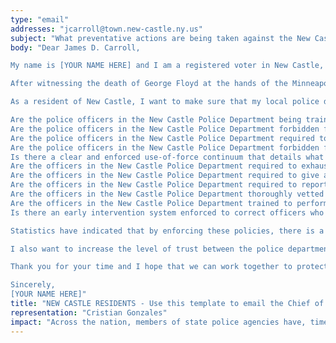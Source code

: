 ```yaml
---
type: "email"
addresses: "jcarroll@town.new-castle.ny.us"
subject: "What preventative actions are being taken against the New Castle Police Department?"
body: "Dear James D. Carroll,

My name is [YOUR NAME HERE] and I am a registered voter in New Castle, New York. I am writing to you today to ask what you are doing, as the Chief of Police of New Castle, to ensure that your officers are not abusing their power and are held accountable for their actions.

After witnessing the death of George Floyd at the hands of the Minneapolis Police Department, I am left feeling outraged, frustrated, and hurt. The system has failed yet another black man and we are anxiously waiting to see if the officers responsible for his death will face consequences.

As a resident of New Castle, I want to make sure that my local police department is taking the necessary preventative measures to ensure that incidents like this will not occur in the future. So I ask:

Are the police officers in the New Castle Police Department being trained to de-escalate altercations by using peaceful conflict resolution strategies?
Are the police officers in the New Castle Police Department forbidden from using carotid restraints (chokeholds, strangleholds, etc.) and hog-tying methods? Furthermore, are they forbidden from transporting civilians in uncomfortable positions, such as face down in a vehicle?
Are the police officers in the New Castle Police Department required to intervene if they witness another officer using excessive force? Will officers be reprimanded if they fail to intervene?
Are the police officers in the New Castle Police Department forbidden from shooting at moving vehicles?
Is there a clear and enforced use-of-force continuum that details what weapons and force are acceptable in a wide variety of civilian-police interactions?
Are the officers in the New Castle Police Department required to exhaust every other possible option before using excessive force?
Are the officers in the New Castle Police Department required to give a verbal warning to civilians before drawing their weapon or using excessive force?
Are the officers in the New Castle Police Department required to report each time they threaten to or use force on civilians?
Are the officers in the New Castle Police Department thoroughly vetted to ensure that they do not have a history with abuse, racism, xenophobia, homophobia / transphobia, or discrimination?
Are the officers in the New Castle Police Department trained to perform and seek necessary medical action after using excessive force?
Is there an early intervention system enforced to correct officers who use excessive force? Additionally, how many complaints does an officer have to receive before they are reprimanded? Before they are terminated? More than three complaints are unacceptable.

Statistics have indicated that by enforcing these policies, there is a significant decrease in civilian complaints and injury due to excessive force. If any of the policies are not currently in place, then what is being done to ensure that they are going to be enforced in the near future? What can I do, as a concerned citizen, to set these policies in motion?

I also want to increase the level of trust between the police department and the community. To establish trust, there has to be transparency. I would like to see the New Castle Police Department collect and report data on civilian deaths that occurred in custody and as a result of an officer’s use of excessive force. The data should be broken down by demographics and should showcase the race, gender, sexuality, and religion of the civilians. Allowing the public access to this information will show us where we, as a community, fall short.

Thank you for your time and I hope that we can work together to protect the New Castle community. I refuse to let the next hashtag come from here.

Sincerely,
[YOUR NAME HERE]"
title: "NEW CASTLE RESIDENTS - Use this template to email the Chief of Police of New Castle to quiz them on what preventive actions are being taken to protect against police brutality from New Castle Police Department."
representation: "Cristian Gonzales"
impact: "Across the nation, members of state police agencies have, time and time again, abused their power and have killed black Americans in a horrific manner, devoid of any lawfulness. Our nation has observed the cruel and evil killings of George Floyd, Breonna Taylor, Eric Garner, Ahmed Aubrey, and countless others of black Americans. Email the Chief of Police for the city of New Castle and press the question--are you, James D. Carroll, taking any preventative actions to ensure that such acts of cruelty against African Americans don't happen as a consequence of policing with racist motives?"
---
```


